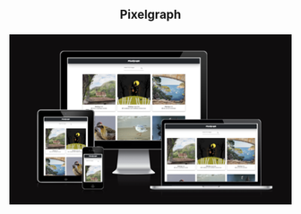 <h2 align="center">
Pixelgraph
</h2>

<h3 align="center">
<img src="https://github.com/yigitaksoy/Pixelgraph/blob/master/src/assets/images/pixelgraph-responsive.png" alt="Pixelgraph Preview">
</h3>